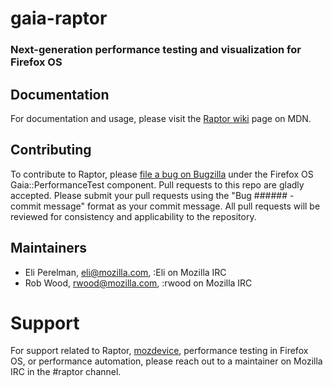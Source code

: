 # gaia-raptor
### Next-generation performance testing and visualization for Firefox OS

## Documentation

For documentation and usage, please visit the [Raptor wiki](https://developer.mozilla.org/en-US/Firefox_OS/Platform/Automated_testing/Raptor) page on MDN.

## Contributing

To contribute to Raptor, please [file a bug on Bugzilla](https://bugzilla.mozilla.org/enter_bug.cgi?product=Firefox%20OS&component=Gaia::PerformanceTest) under the Firefox OS Gaia::PerformanceTest component. Pull requests to this repo are gladly accepted. Please submit your pull requests using the "Bug ###### - commit message" format as your commit message. All pull requests will be reviewed for consistency and applicability to the repository.

## Maintainers

- Eli Perelman, [eli@mozilla.com](mailto:eli@mozilla.com), :Eli on Mozilla IRC
- Rob Wood, [rwood@mozilla.com](mailto:rwood@mozilla.com), :rwood on Mozilla IRC

# Support

For support related to Raptor, [mozdevice](https://github.com/eliperelman/node-mozdevice), performance testing in Firefox OS, or performance automation, please reach out to a maintainer on Mozilla IRC in the #raptor channel.
